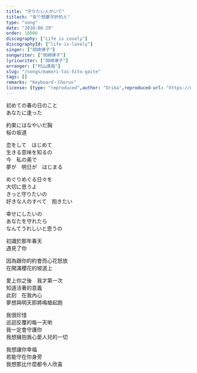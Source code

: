 ```yaml
---
title: "守りたい人がいて"
titlech: "有个想要守护的人"
type: "song"
date: "2010-08-29"
order: 10806
discography: ["Life is Lovely"]
discographyId: ["life-is-lovely"]
singer: ["岡崎律子"]
songwriter: ["岡崎律子"]
lyricwriter: ["岡崎律子"]
arranger: ["村山達哉"]
slug: "/songs/mamori-tai-hito-gaite"
tags: []
remarks: "Keyboard・Chorus"
license: {type: "reproduced",author: "Orika",reproduced-url: "https://orikamushi.netlify.app/",reproduced-website: "織歌蟲網站"}
---
```


初めての春の日のこと   
あなたに逢った   
  
約束にはなやいだ胸   
桜の坂道   
  
恋をして　はじめて   
生きる意味を知るの   
今　私の奥で   
夢が　明日が　はじまる   
  
めぐりめぐる日々を   
大切に思うよ   
きっと守りたいの   
好きな人のすべて　抱きたい   
  
幸せにしたいの   
あなたを守れたら   
なんてうれしいと思うの  

<!-- 翻译 -->

初識於那年春天  
遇見了你  
  
因為跟你的約會而心花怒放  
在開滿櫻花的坡道上  
  
愛上你之後　我才第一次  
知道活著的意義  
此刻　在我內心  
夢想與明天即將鳴槍起跑  
  
我很珍惜  
巡迴反覆的每一天喲  
我一定會守護你  
我想擁抱我心愛人兒的一切  
  
我想讓你幸福  
若能守在你身旁  
我想那比什麼都令人欣喜
